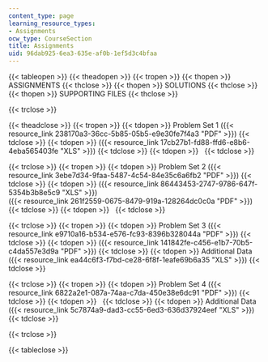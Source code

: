 ```yaml
---
content_type: page
learning_resource_types:
- Assignments
ocw_type: CourseSection
title: Assignments
uid: 96dab925-6ea3-635e-af0b-1ef5d3c4bfaa
---
```


{{< tableopen >}}
{{< theadopen >}}
{{< tropen >}}
{{< thopen >}}
ASSIGNMENTS
{{< thclose >}}
{{< thopen >}}
SOLUTIONS
{{< thclose >}}
{{< thopen >}}
SUPPORTING FILES
{{< thclose >}}

{{< trclose >}}

{{< theadclose >}}
{{< tropen >}}
{{< tdopen >}}
Problem Set 1 ({{< resource_link 238170a3-36cc-5b85-05b5-e9e30fe7f4a3 "PDF" >}})
{{< tdclose >}}
{{< tdopen >}}
({{< resource_link 17cb27b1-fd88-ffd6-e8b6-4eba565403fe "XLS" >}})
{{< tdclose >}}
{{< tdopen >}}
 
{{< tdclose >}}

{{< trclose >}}
{{< tropen >}}
{{< tdopen >}}
Problem Set 2 ({{< resource_link 3ebe7d34-9faa-5487-4c54-84e35c6a6fb2 "PDF" >}})
{{< tdclose >}}
{{< tdopen >}}
({{< resource_link 86443453-2747-9786-647f-5354b3b8e5c9 "XLS" >}})  
({{< resource_link 261f2559-0675-8479-919a-128264dc0c0a "PDF" >}})
{{< tdclose >}}
{{< tdopen >}}
 
{{< tdclose >}}

{{< trclose >}}
{{< tropen >}}
{{< tdopen >}}
Problem Set 3 ({{< resource_link e9710a16-b534-e576-fc93-8396b328044a "PDF" >}})
{{< tdclose >}}
{{< tdopen >}}
({{< resource_link 141842fe-c456-e1b7-70b5-c4da557e3d9a "PDF" >}})
{{< tdclose >}}
{{< tdopen >}}
Additional Data ({{< resource_link ea44c6f3-f7bd-ce28-6f8f-1eafe69b6a35 "XLS" >}})
{{< tdclose >}}

{{< trclose >}}
{{< tropen >}}
{{< tdopen >}}
Problem Set 4 ({{< resource_link 6822a2e1-087a-74aa-c7da-450e38e6dc91 "PDF" >}})
{{< tdclose >}}
{{< tdopen >}}
 
{{< tdclose >}}
{{< tdopen >}}
Additional Data ({{< resource_link 5c7874a9-dad3-cc55-6ed3-636d37924eef "XLS" >}})
{{< tdclose >}}

{{< trclose >}}

{{< tableclose >}}